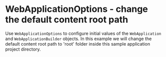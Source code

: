# WebApplicationOptions - change the default content root path

Use ```WebApplicationOptions``` to configure initial values of the ```WebApplication``` and ```WebApplicationBuilder``` objects. In this example we will change the default content  root path to 'root' folder inside this sample application project directory.
